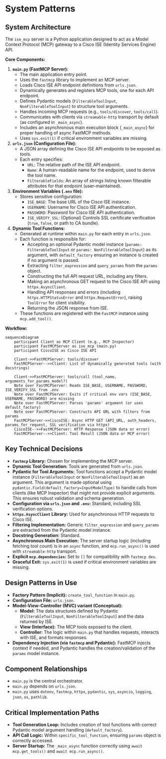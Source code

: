 # System Patterns

## System Architecture

The `ise_mcp` server is a Python application designed to act as a Model Context Protocol (MCP) gateway to a Cisco ISE (Identity Services Engine) API.

**Core Components:**
1.  **`main.py` (FastMCP Server):**
    *   The main application entry point.
    *   Uses the `fastmcp` library to implement an MCP server.
    *   Loads Cisco ISE API endpoint definitions from `urls.json`.
    *   Dynamically generates and registers MCP tools, one for each API endpoint.
    *   Defines Pydantic models (`FilterableToolInput`, `NonFilterableToolInput`) to structure tool arguments.
    *   Handles incoming MCP requests (e.g., `tools/discover`, `tools/call`).
    *   Communicates with clients via `streamable-http` transport by default (as configured in `_main_async`).
    *   Includes an asynchronous main execution block (`_main_async`) for proper handling of async FastMCP methods.
    *   Uses `sys.exit(1)` if critical environment variables are missing.
2.  **`urls.json` (Configuration File):**
    *   A JSON array defining the Cisco ISE API endpoints to be exposed as tools.
    *   Each entry specifies:
        *   `URL`: The relative path of the ISE API endpoint.
        *   `Name`: A human-readable name for the endpoint, used to derive the tool name.
        *   `FilterableFields`: An array of strings listing known filterable attributes for that endpoint (user-maintained).
3.  **Environment Variables (`.env` file):**
    *   Stores sensitive configuration:
        *   `ISE_BASE`: The base URL of the Cisco ISE instance.
        *   `USERNAME`: Username for Cisco ISE API authentication.
        *   `PASSWORD`: Password for Cisco ISE API authentication.
        *   `ISE_VERIFY_SSL`: (Optional) Controls SSL certificate verification (`true`, `false`, or path to CA bundle).
4.  **Dynamic Tool Functions:**
    *   Generated at runtime within `main.py` for each entry in `urls.json`.
    *   Each function is responsible for:
        *   Accepting an optional Pydantic model instance (`params: FilterableToolInput` or `params: NonFilterableToolInput`) as its argument, with `default_factory` ensuring an instance is created if no argument is passed.
        *   Extracting `filter_expression` and `query_params` from the `params` object.
        *   Constructing the full API request URL, including any filters.
        *   Making an asynchronous GET request to the Cisco ISE API using `httpx.AsyncClient`.
        *   Handling API responses and errors (including `httpx.HTTPStatusError` and `httpx.RequestError`), raising `ToolError` for client visibility.
        *   Returning the JSON response from ISE.
    *   These functions are registered with the `FastMCP` instance using `mcp.add_tool()`.

**Workflow:**
```mermaid
sequenceDiagram
    participant Client as MCP Client (e.g., MCP Inspector)
    participant FastMCPServer as ise_mcp (main.py)
    participant CiscoISE as Cisco ISE API

    Client->>FastMCPServer: tools/discover
    FastMCPServer-->>Client: List of dynamically generated tools (with docstrings)

    Client->>FastMCPServer: tools/call (tool_name, arguments_for_params_model?)
    Note over FastMCPServer: Reads ISE_BASE, USERNAME, PASSWORD, ISE_VERIFY_SSL from .env
    Note over FastMCPServer: Exits if critical env vars (ISE_BASE, USERNAME, PASSWORD) are missing
    Note over FastMCPServer: Parses 'params' argument (or uses default_factory)
    Note over FastMCPServer: Constructs API URL with filters from params
    FastMCPServer->>CiscoISE: Async HTTP GET (API_URL, auth_headers, params_for_request, SSL verification via httpx)
    CiscoISE-->>FastMCPServer: HTTP Response (JSON data or error)
    FastMCPServer-->>Client: Tool Result (JSON data or MCP error)
```

## Key Technical Decisions

- **`fastmcp` Library:** Chosen for implementing the MCP server.
- **Dynamic Tool Generation:** Tools are generated from `urls.json`.
- **Pydantic for Tool Arguments:** Tool functions accept a Pydantic model instance (`FilterableToolInput` or `NonFilterableToolInput`) as an argument. This argument is made optional using `pydantic.Field(default_factory=InputModelType)` to handle calls from clients (like MCP Inspector) that might not provide explicit arguments. This ensures robust validation and schema generation.
- **Configuration via `urls.json` and `.env`:** Standard, including SSL verification options.
- **`httpx.AsyncClient` Library:** Used for asynchronous HTTP requests to Cisco ISE.
- **Filtering Implementation:** Generic `filter_expression` and `query_params` are extracted from the Pydantic model instance.
- **Docstring Generation:** Standard.
- **Asynchronous Main Execution:** The server startup logic (including fetching tool count) is in an `async` function, and `mcp.run_async()` is used with `streamable-http` transport.
- **Explicit `mcp.dependencies`:** Set to `[]` for compatibility with `fastmcp dev`.
- **Graceful Exit:** `sys.exit(1)` is used if critical environment variables are missing.

## Design Patterns in Use

- **Factory Pattern (Implicit):** `create_tool_function` in `main.py`.
- **Configuration File:** `urls.json`.
- **Model-View-Controller (MVC) variant (Conceptual):**
    - **Model:** The data structures defined by Pydantic (`FilterableToolInput`, `NonFilterableToolInput`) and the data returned by ISE.
    - **View (Interface):** The MCP tools exposed to the client.
    - **Controller:** The logic within `main.py` that handles requests, interacts with ISE, and formats responses.
- **Dependency Injection (via `fastmcp` and Pydantic):** FastMCP injects context if needed, and Pydantic handles the creation/validation of the `params` model instance.

## Component Relationships

- `main.py` is the central orchestrator.
- `main.py` depends on `urls.json`.
- `main.py` uses `dotenv`, `fastmcp`, `httpx`, `pydantic`, `sys`, `asyncio`, `logging`, `json`, `os`, `pathlib`.

## Critical Implementation Paths

- **Tool Generation Loop:** Includes creation of tool functions with correct Pydantic model argument handling (`default_factory`).
- **API Call Logic:** Within `specific_tool_function`, ensuring `params` object is correctly accessed.
- **Server Startup:** The `_main_async` function correctly using `await mcp.get_tools()` and `await mcp.run_async()`.
